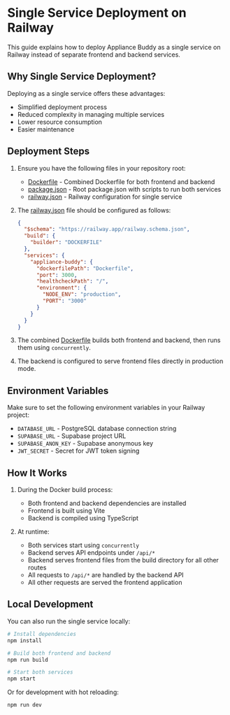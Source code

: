 # Single Service Deployment on Railway

This guide explains how to deploy Appliance Buddy as a single service on Railway instead of separate frontend and backend services.

## Why Single Service Deployment?

Deploying as a single service offers these advantages:
- Simplified deployment process
- Reduced complexity in managing multiple services
- Lower resource consumption
- Easier maintenance

## Deployment Steps

1. Ensure you have the following files in your repository root:
   - [Dockerfile](file:///d:/appliance-buddy/Dockerfile) - Combined Dockerfile for both frontend and backend
   - [package.json](file:///d:/appliance-buddy/package.json) - Root package.json with scripts to run both services
   - [railway.json](file:///d:/appliance-buddy/railway.json) - Railway configuration for single service

2. The [railway.json](file:///d:/appliance-buddy/railway.json) file should be configured as follows:
   ```json
   {
     "$schema": "https://railway.app/railway.schema.json",
     "build": {
       "builder": "DOCKERFILE"
     },
     "services": {
       "appliance-buddy": {
         "dockerfilePath": "Dockerfile",
         "port": 3000,
         "healthcheckPath": "/",
         "environment": {
           "NODE_ENV": "production",
           "PORT": "3000"
         }
       }
     }
   }
   ```

3. The combined [Dockerfile](file:///d:/appliance-buddy/Dockerfile) builds both frontend and backend, then runs them using `concurrently`.

4. The backend is configured to serve frontend files directly in production mode.

## Environment Variables

Make sure to set the following environment variables in your Railway project:
- `DATABASE_URL` - PostgreSQL database connection string
- `SUPABASE_URL` - Supabase project URL
- `SUPABASE_ANON_KEY` - Supabase anonymous key
- `JWT_SECRET` - Secret for JWT token signing

## How It Works

1. During the Docker build process:
   - Both frontend and backend dependencies are installed
   - Frontend is built using Vite
   - Backend is compiled using TypeScript

2. At runtime:
   - Both services start using `concurrently`
   - Backend serves API endpoints under `/api/*`
   - Backend serves frontend files from the build directory for all other routes
   - All requests to `/api/*` are handled by the backend API
   - All other requests are served the frontend application

## Local Development

You can also run the single service locally:
```bash
# Install dependencies
npm install

# Build both frontend and backend
npm run build

# Start both services
npm start
```

Or for development with hot reloading:
```bash
npm run dev
```